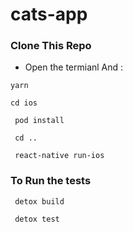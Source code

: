 # cats-app

 ### Clone This Repo 

- Open the termianl And : 

``` yarn ```

``` cd ios ```

``` pod install```

``` cd ..```

``` react-native run-ios```

### To Run the tests 

``` detox build```

``` detox test```
